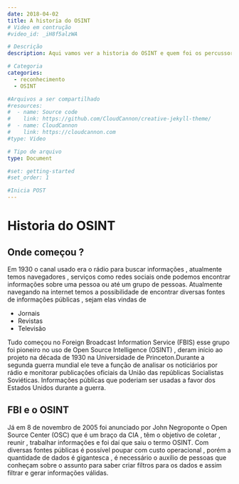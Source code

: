 ```yaml
---
date: 2018-04-02
title: A historia do OSINT
# Video em contrução
#video_id: _iH8f5alzWA

# Descrição
description: Aqui vamos ver a historia do OSINT e quem foi os percussores.

# Categoria
categories:
  - reconhecimento
  - OSINT

#Arquivos a ser compartilhado
#resources:
#  - name: Source code
#    link: https://github.com/CloudCannon/creative-jekyll-theme/
#  - name: CloudCannon
#    link: https://cloudcannon.com
#type: Video

# Tipo de arquivo
type: Document

#set: getting-started
#set_order: 1

#Inicia POST
---
```


# Historia do OSINT

## Onde começou ?
Em 1930 o canal usado era o rádio para buscar informações , atualmente temos navegadores , serviços como redes sociais onde podemos encontrar informações sobre uma pessoa ou até um grupo de pessoas. Atualmente navegando na internet temos a possibilidade de encontrar diversas fontes de informações públicas , sejam elas vindas de
- Jornais
- Revistas
- Televisão

Tudo começou no Foreign Broadcast Information Service (FBIS) esse grupo foi pioneiro no uso de Open Source Intelligence (OSINT) , deram início ao projeto na década de 1930 na Universidade de Princeton.Durante a segunda guerra mundial ele teve a função de analisar os noticiários por rádio e monitorar publicações oficiais da União das repúblicas Socialistas Soviéticas. Informações públicas que poderiam ser usadas a favor dos Estados Unidos durante a guerra.

## FBI e o OSINT
Já em 8 de novembro de 2005 foi anunciado por John Negroponte o Open Source Center (OSC) que é um braço da CIA , têm o objetivo de coletar , reunir , trabalhar informações e foi daí que saiu o termo OSINT. Com diversas fontes públicas é possível poupar com custo operacional , porém a quantidade de dados é gigantesca , é necessário o auxilio de pessoas que conheçam sobre o assunto para saber criar filtros para os dados e assim filtrar e gerar informações válidas.
